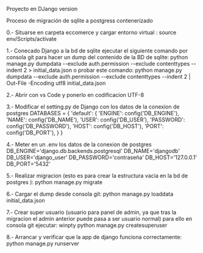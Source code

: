Proyecto en DJango version 

Proceso de migración de sqlite a postgress contenerizado

0.- Situarse en carpeta eccomerce  y cargar entorno virtual :
source env/Scripts/activate

1.- Conecado Django a la bd de sqlite ejecutar el siguiente comando por consola git para hacer un dump del contenido de la BD de sqlite:
python manage.py dumpdata --exclude auth.permission --exclude contenttypes --indent 2 > initial_data.json
o probar este comando:
python manage.py dumpdata --exclude auth.permission --exclude contenttypes --indent 2 | Out-File -Encoding utf8 initial_data.json

2.- Abrir con vs Code y ponerlo en codificacion UTF-8

3.- Modificar el setting.py de Django con los datos de la conexion de postgres
DATABASES = {
    'default': {
        'ENGINE': config('DB_ENGINE'),
        'NAME': config('DB_NAME'),
        'USER': config('DB_USER'),
        'PASSWORD': config('DB_PASSWORD'),
        'HOST': config('DB_HOST'),
        'PORT': config('DB_PORT'),
    }
}

4.- Meter en un .env los datos de la conexion de postgres
DB_ENGINE='django.db.backends.postgresql'
DB_NAME='djangodb'
DB_USER='django_user'
DB_PASSWORD='contraseña'
DB_HOST='127.0.0.1'
DB_PORT='5432'

5.- Realizar migracion (esto es para crear la estructura vacia en la bd de postgres ):
 python manage.py migrate



6.- Cargar el dump desde consola git:
python manage.py loaddata initial_data.json

7.- Crear super usuario (usuario para panel de admin, ya que tras la migracion el admin anterior puede pasa a ser usuario normal) para ello en consola git ejecutar:
winpty python manage.py createsuperuser


8.- Arrancar y verificar que la app de django funciona correctamente:
python manage.py runserver
